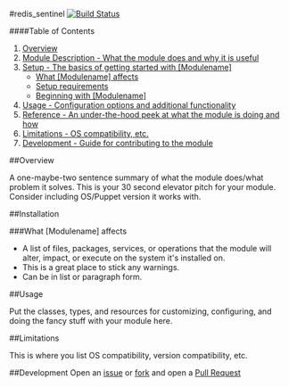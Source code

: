 #redis_sentinel
[![Build Status](https://travis-ci.org/solarkennedy/puppet-redis_sentinel.png)](https://travis-ci.org/solarkennedy/puppet-redis_sentinel)

####Table of Contents

1. [Overview](#overview)
2. [Module Description - What the module does and why it is useful](#module-description)
3. [Setup - The basics of getting started with [Modulename]](#setup)
    * [What [Modulename] affects](#what-[modulename]-affects)
    * [Setup requirements](#setup-requirements)
    * [Beginning with [Modulename]](#beginning-with-[Modulename])
4. [Usage - Configuration options and additional functionality](#usage)
5. [Reference - An under-the-hood peek at what the module is doing and how](#reference)
5. [Limitations - OS compatibility, etc.](#limitations)
6. [Development - Guide for contributing to the module](#development)

##Overview

A one-maybe-two sentence summary of what the module does/what problem it solves. This is your 30 second elevator pitch for your module. Consider including OS/Puppet version it works with.       

##Installation

###What [Modulename] affects

* A list of files, packages, services, or operations that the module will alter, impact, or execute on the system it's installed on.
* This is a great place to stick any warnings.
* Can be in list or paragraph form. 

##Usage

Put the classes, types, and resources for customizing, configuring, and doing the fancy stuff with your module here. 

##Limitations

This is where you list OS compatibility, version compatibility, etc.

##Development
Open an [issue](https://github.com/solarkennedy/puppet-redis_sentinel/issues) or 
[fork](https://github.com/solarkennedy/puppet-redis_sentinel/fork) and open a 
[Pull Request](https://github.com/solarkennedy/puppet-redis_sentinel/pulls)
